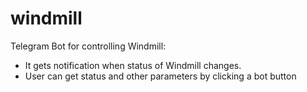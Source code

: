 # windmill
Telegram Bot for controlling Windmill:

- It gets notification when status of Windmill changes.
- User can get status and other parameters by clicking a bot button

